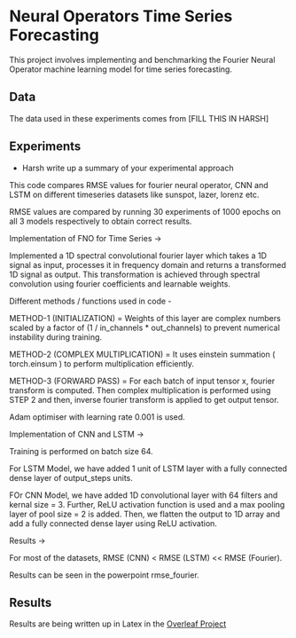 # Neural Operators Time Series Forecasting

This project involves implementing and benchmarking the Fourier Neural Operator machine 
learning model for time series forecasting.

## Data

The data used in these experiments comes from [FILL THIS IN HARSH]

## Experiments

* Harsh write up a summary of your experimental approach

This code compares RMSE values for fourier neural operator, CNN and LSTM on different timeseries datasets like sunspot, lazer, lorenz etc. 

RMSE values are compared by running 30 experiments of 1000 epochs on all 3 models respectively to obtain correct results.

Implementation of FNO for Time Series -> 

Implemented a 1D spectral convolutional fourier layer which takes a 1D signal as input, processes it in frequency domain and returns a transformed 1D signal as output. 
This transformation is achieved through spectral convolution using fourier coefficients and learnable weights. 

Different methods / functions used in code - 

METHOD-1 (INITIALIZATION) = Weights of this layer are complex numbers scaled by a factor of (1 / in_channels * out_channels) to prevent numerical instability during training. 

METHOD-2 (COMPLEX MULTIPLICATION) = It uses einstein summation ( torch.einsum ) to perform multiplication efficiently. 

METHOD-3 (FORWARD PASS) = For each batch of input tensor x, fourier transform is computed. Then complex multiplication is performed using STEP 2 and then, inverse fourier transform is applied to get output tensor. 

Adam optimiser with learning rate 0.001 is used. 

Implementation of CNN and LSTM -> 

Training is performed on batch size 64.

For LSTM Model, we have added 1 unit of LSTM layer with a fully connected dense layer of output_steps units.  

FOr CNN Model, we have added 1D convolutional layer with 64 filters and kernal size = 3. Further, ReLU activation function is used and a max pooling layer of pool size = 2 is added. 
Then, we flatten the output to 1D array and add a fully connected dense layer using ReLU activation. 

Results -> 

For most of the datasets, RMSE (CNN) < RMSE (LSTM) << RMSE (Fourier). 

Results can be seen in the powerpoint rmse_fourier. 


## Results

Results are being written up in Latex in the 
[Overleaf Project](https://www.overleaf.com/project/66242cc81be85c1b7adef538)

